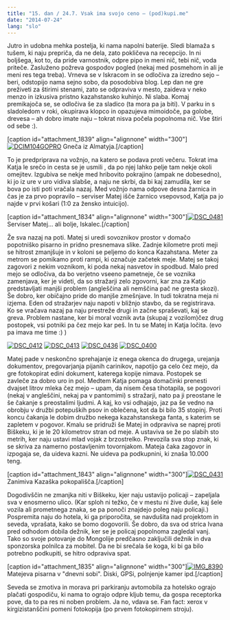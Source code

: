 ```yaml
---
title: "15. dan / 24.7. Vsak ima svojo ceno – (pod)kupi.me"
date: "2014-07-24"
lang: "slo"
---
```


Jutro in udobna mehka postelja, ki nama napolni baterije. Sledi blamaža s tušem, ki naju prepriča, da ne dela, zato pokličeva na recepcijo. In ni boljšega, kot to, da pride varnostnik, odpre pipo in meni nič, tebi nič, voda priteče. Zasluženo požreva gospodov pogled (nekaj med posmehom in ali je meni res tega treba). Vrneva se v Iskracom in se odločiva za izredno sejo – beri, odstopijo nama sejno sobo, da posodobiva blog. Lep dan ne gre preživeti za štirimi stenami, zato se odpraviva v mesto, zaideva v neko menzo in izkusiva pristno kazahstansko kuhinjo. Ni slaba. Komaj premikajoča se, se odločiva še za sladico (ta mora pa ja biti). V parku in s sladoledom v roki, okupirava klopco in opazujeva mimoidoče, pa golobe, drevesa – ah dobro imate naju – tokrat nisva počela popolnoma nič. Vse štiri od sebe :).

\[caption id="attachment\_1839" align="alignnone" width="300"\][![DCIM104GOPRO](images/GOPR5072-300x225.jpg)](http://gremovmongolijo.com/wp-content/uploads/2014/07/GOPR5072.jpg) Gneča iz Almatyja.\[/caption\]

To je predpriprava na vožnjo, na katero se podava proti večeru. Tokrat ima Katja le srečo in cesta se je usmili , da po njej lahko pelje tam nekje okoli omejitev. Izgubiva se nekje med hribovito pokrajino (ampak ne dobesedno), ki jo iz ure v uro vidiva slabše, a naju ne skrbi, da bi kaj zamudila, ker se bova po isti poti vračala nazaj. Med vožnjo nama odpove desna žarnica in čas je za prvo popravilo – serviser Matej išče žarnico vsepovsod, Katja pa jo najde v prvi košari (1:0 za žensko intuicijo).

\[caption id="attachment\_1834" align="alignnone" width="300"\][![DSC_0481](images/DSC_0481-300x200.jpg)](http://gremovmongolijo.com/wp-content/uploads/2014/07/DSC_0481.jpg) Serviser Matej... ali bolje, Iskalec.\[/caption\]

Že sva nazaj na poti. Matej si uredi sovoznikov prostor v domačo popotniško pisarno in pridno presnemava slike. Zadnje kilometre proti meji se hitrost zmanjšuje in v koloni se peljemo do konca Kazahstana. Meter za metrom se pomikamo proti rampi, ki označuje začetek meje. Matej se takoj zagovori z nekim voznikom, ki poda nekaj nasvetov in spodbud. Malo pred mejo se odločiva, da bo verjetno vseeno pametneje, če se voznika zamenjava, ker je videti, da so stražarji zelo zgovorni, kar zna za Katjo predstavljati manjši problem (angleščina ali nemščina pač ne gresta skozi). Še dobro, ker običajno pride do manjše zmešnjave. In tudi tokratna meja ni izjema. Eden od stražarjev naju napoti v bližnjo stavbo, da se registrirava. Ko se vračava nazaj pa naju prestreže drugi in začne spraševati, kaj se greva. Problem nastane, ker bi moral voznik avta (skupaj z vozilom)čez drug postopek, vsi potniki pa čez mejo kar peš. In tu se Matej in Katja ločita. (evo pa imava me time :) )

[![DSC_0412](images/DSC_0412-300x200.jpg)](http://gremovmongolijo.com/wp-content/uploads/2014/07/DSC_0412.jpg) [![DSC_0413](images/DSC_0413-300x200.jpg)](http://gremovmongolijo.com/wp-content/uploads/2014/07/DSC_0413.jpg) [![DSC_0436](images/DSC_0436-300x200.jpg)](http://gremovmongolijo.com/wp-content/uploads/2014/07/DSC_0436.jpg) [![DSC_0400](images/DSC_0400-300x200.jpg)](http://gremovmongolijo.com/wp-content/uploads/2014/07/DSC_0400.jpg)

Matej pade v neskončno sprehajanje iz enega okenca do drugega, urejanja dokumentov, pregovarjanja pijanih carinikov, napotijo ga celo čez mejo, da gre fotokopirat edini dokument, katerega kopije nimava. Postopek se zavleče za dobro uro in pol. Medtem Katja pomaga domačinki prenesti dvajset litrov mleka čez mejo – upam, da nisem česa tihotapila, se pogovori (nekaj v angleščini, nekaj pa v pantomimi) s stražarji, nato pa ji preostane le še čakanje s preostalimi ljudmi. A kaj, ko vsi odhajajo, jaz pa še vedno na obrobju v družbi potepuških psov in oblečena, kot da bi bilo 35 stopinj. Proti koncu čakanja le dobim družbo nekega kazahstanskega fanta, s katerim se zapletem v pogovor. Kmalu se pridruži še Matej in odpraviva se naprej proti Biškeku, ki je le 20 kilometrov stran od meje. A ustaviva se že po slabih sto metrih, ker naju ustavi mlad vojak z brzostrelko. Prevozila sva stop znak, ki se skriva za namerno postavljenim tovornjakom. Mateja čaka zagovor in izpogaja se, da uideva kazni. Ne uideva pa podkupnini, ki znaša 10.000 teng.

\[caption id="attachment\_1843" align="alignnone" width="300"\][![DSC_0431](images/DSC_0431-300x129.jpg)](http://gremovmongolijo.com/wp-content/uploads/2014/07/DSC_0431.jpg) Zanimiva Kazaška pokopališča.\[/caption\]

Dogodivščin ne zmanjka niti v Biškeku, kjer naju ustavijo policaji – zapeljala sva v enosmerno ulico. (Kar sploh ni težko, če v mestu ni žive duše, kaj šele vozila ali prometnega znaka, se pa ponoči znajdejo poleg naju policaji.) Pospremita naju do hotela, ki ga priporočita, se navdušita nad projektom in seveda, vprašata, kako se bomo dogovorili. Še dobro, da sva od strica Ivana pred odhodom dobila dežnik, ker se je policaj popolnoma zagledal vanj. Tako so svoje potovanje do Mongolije predčasno zaključili dežnik in dva sponzorska polnilca za mobitel. Da ne bi srečala še koga, ki bi ga bilo potrebno podkupiti, se hitro odpraviva spat.

\[caption id="attachment\_1835" align="alignnone" width="300"\][![IMG_8390](images/IMG_8390-300x200.jpg)](http://gremovmongolijo.com/wp-content/uploads/2014/07/IMG_8390.jpg) Matejeva pisarna v "dnevni sobi". Diski, GPSi, polnjenje kamer ipd.\[/caption\]

Seveda se zmotiva in morava pri parkiranju avtomobila za hotelsko ograjo plačati gospodiču, ki nama to ograjo odpre kljub temu, da gospa receptorka pove, da to pa res ni noben problem. Ja no, vdava se. Fan fact: xerox v kirgizistanščini pomeni fotokopija (po prvem fotokopirnem stroju).
